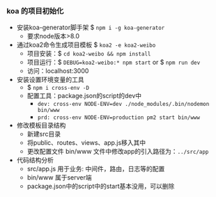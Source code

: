 ### koa 的项目初始化

- 安装koa-generator脚手架 $ `npm i -g koa-generator`
    * 要求node版本>8.0
- 通过koa2命令生成项目模板 $ `koa2 -e koa2-weibo`
    * 项目安装：$ `cd koa2-weibo && npm install`
    * 项目运行：$ `DEBUG=koa2-weibo:* npm start` or $ `npm run dev`
    * 访问：localhost:3000
- 安装设置环境变量的工具
    * $ `npm i cross-env -D`
    * 配置工具：package.json的script的dev中
        * `dev: cross-env NODE-ENV=dev ./node_modules/.bin/nodemon bin/www` 
        * `prd: cross-env NODE-ENV=production pm2 start bin/www`
- 修改模板目录结构
    * 新建src目录
    * 将public、routes、views、app.js移入其中
    * 更改配置文件 bin/www 文件中修改app的引入路径为：`../src/app`
- 代码结构分析
    * src/app.js 用于业务: 中间件，路由，日志等的配置
    * bin/www 属于server端
    * package.json中的script中的start基本没用，可以删除